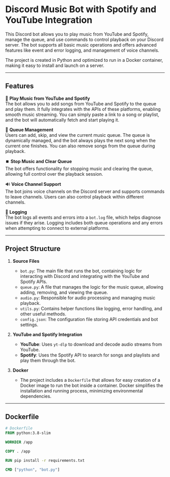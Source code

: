 # Discord Music Bot with Spotify and YouTube Integration

This Discord bot allows you to play music from YouTube and Spotify, manage the queue, and use commands to control playback on your Discord server. The bot supports all basic music operations and offers advanced features like event and error logging, and management of voice channels.

The project is created in Python and optimized to run in a Docker container, making it easy to install and launch on a server.

---

## Features

🎵 **Play Music from YouTube and Spotify**  
The bot allows you to add songs from YouTube and Spotify to the queue and play them. It fully integrates with the APIs of these platforms, enabling smooth music streaming. You can simply paste a link to a song or playlist, and the bot will automatically fetch and start playing it.

📜 **Queue Management**  
Users can add, skip, and view the current music queue. The queue is dynamically managed, and the bot always plays the next song when the current one finishes. You can also remove songs from the queue during playback.

⏹️ **Stop Music and Clear Queue**  
The bot offers functionality for stopping music and clearing the queue, allowing full control over the playback session.

🔊 **Voice Channel Support**  
The bot joins voice channels on the Discord server and supports commands to leave channels. Users can also control playback within different channels.

📜 **Logging**  
The bot logs all events and errors into a `bot.log` file, which helps diagnose issues if they arise. Logging includes both queue operations and any errors when attempting to connect to external platforms.

---

## Project Structure

1. **Source Files**
   - `bot.py`: The main file that runs the bot, containing logic for interacting with Discord and integrating with the YouTube and Spotify APIs.
   - `queue.py`: A file that manages the logic for the music queue, allowing adding, removing, and viewing the queue.
   - `audio.py`: Responsible for audio processing and managing music playback.
   - `utils.py`: Contains helper functions like logging, error handling, and other useful methods.
   - `config.json`: The configuration file storing API credentials and bot settings.

2. **YouTube and Spotify Integration**
   - **YouTube**: Uses `yt-dlp` to download and decode audio streams from YouTube.
   - **Spotify**: Uses the Spotify API to search for songs and playlists and play them through the bot.

3. **Docker**
   - The project includes a `Dockerfile` that allows for easy creation of a Docker image to run the bot inside a container. Docker simplifies the installation and running process, minimizing environmental dependencies.

---

## Dockerfile

```Dockerfile
# Dockerfile
FROM python:3.8-slim

WORKDIR /app

COPY . /app

RUN pip install -r requirements.txt

CMD ["python", "bot.py"]

